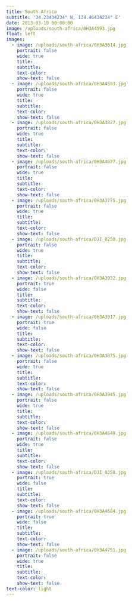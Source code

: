 ```yaml
---
title: South Africa
subtitle: '34.23434234° N, 134.46434234° E'
date: 2013-03-19 00:00:00
image: /uploads/south-africa/0H3A4593.jpg
float: left
images:
  - image: /uploads/south-africa/0H3A3614.jpg
    portrait: false
    wide: true
    title:
    subtitle:
    text-color:
    show-text: false
  - image: /uploads/south-africa/0H3A4593.jpg
    portrait: false
    wide: true
    title:
    subtitle:
    text-color:
    show-text: false
  - image: /uploads/south-africa/0H3A3827.jpg
    portrait: false
    wide: true
    title:
    subtitle:
    text-color:
    show-text: false
  - image: /uploads/south-africa/0H3A4677.jpg
    portrait: false
    wide: true
    title:
    subtitle:
    text-color:
    show-text: false
  - image: /uploads/south-africa/0H3A3775.jpg
    portrait: false
    wide: true
    title:
    subtitle:
    text-color:
    show-text: false
  - image: /uploads/south-africa/DJI_0250.jpg
    portrait: false
    wide: true
    title:
    subtitle:
    text-color:
    show-text: false
  - image: /uploads/south-africa/0H3A3932.jpg
    portrait: true
    wide: false
    title:
    subtitle:
    text-color:
    show-text: false
  - image: /uploads/south-africa/0H3A3917.jpg
    portrait: true
    wide: false
    title:
    subtitle:
    text-color:
    show-text: false
  - image: /uploads/south-africa/0H3A3875.jpg
    portrait: false
    wide: true
    title:
    subtitle:
    text-color:
    show-text: false
  - image: /uploads/south-africa/0H3A3945.jpg
    portrait: false
    wide: true
    title:
    subtitle:
    text-color:
    show-text: false
  - image: /uploads/south-africa/0H3A4649.jpg
    portrait: false
    wide: true
    title:
    subtitle:
    text-color:
    show-text: false
  - image: /uploads/south-africa/DJI_0258.jpg
    portrait: true
    wide: false
    title:
    subtitle:
    text-color:
    show-text: false
  - image: /uploads/south-africa/0H3A4684.jpg
    portrait: true
    wide: false
    title:
    subtitle:
    text-color:
    show-text: false
  - image: /uploads/south-africa/0H3A4751.jpg
    portrait: false
    wide: true
    title:
    subtitle:
    text-color:
    show-text: false
text-color: light
---
```



